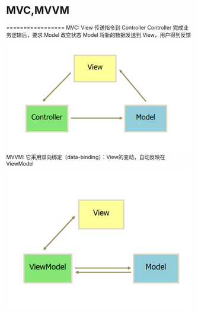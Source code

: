 # MVC,MVVM

=================
    MVC:
    View 传送指令到 Controller
    Controller 完成业务逻辑后，要求 Model 改变状态
    Model 将新的数据发送到 View，用户得到反馈
    ![Alt text](./MVC.png "optional title")
    MVVM:
    它采用双向绑定（data-binding）：View的变动，自动反映在 ViewModel
    ![Alt text](./MVVM.png "optional title")